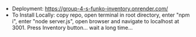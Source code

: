 - Deployment: https://group-4-s-funko-inventory.onrender.com/
- To Install Locally: copy repo, open terminal in root directory, enter "npm i", enter "node server.js", open browser and navigate to localhost at 3001. Press Inventory button... wait a long time...
